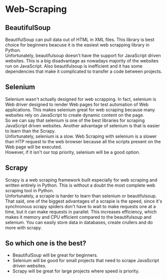 # Web-Scraping

## BeautifulSoup
BeautifulSoup can pull data out of HTML in XML files. This library is best choice for beginners beacuse it is the easiest web scrapping library in Python.  
Unfortunately, beautifulsoup doesn't have the support for JavaScript driven websites. This is a big disadvantage as nowadays majority of the websites run on JavaScript. Also beautifulsoup is inefficient and it has some dependencies that make it complicated to transfer a code between projects.

## Selenium
Selenium wasn't actually designed for web scrapping. In fact, selenium is Web driver designed to render Web pages for test automation of Web applications. This makes selenium great for web scraping because many websites rely on JavaScript to create dynamic content on the page.  
So we can say that selenium is one of the best libraries for scraping JavaScript driven websites. Another advantage of selenium is that is easier to learn than the Scrapy.  
Unfortunately, selenium is a slow. Web Scraping with selenium is a slower than HTP request to the web browser because all the scripts present
on the Web page will be executed.  
However, if it isn't our top priority, selenium will be a good option.

## Scrapy
Scrapy is a web scraping framework built especially for web scraping and written entirely in Python. This is without a doubt the most complete web scraping tool in Python.  
Unfortunately, a scrapie is harder to learn than selenium or beautifulsoup.  
That said, one of the biggest advantages of a scrapie is the speed, since it's synchronous scrapy spiders don't have to wait to make requests one at a time, but it can make requests in parallel. This increases efficiency, which makes it memory and CPU efficient compared to the beautifulsoup and selenium. You can easily store data in databases, create crullers and do more with scrapy.

## So which one is the best?
- BeautifulSoup will be great for beginners.
- Selenium will be good for small projects that need to scrape JavaScript driven websites.
- Scrapy will be great for large projects where speed is priority.